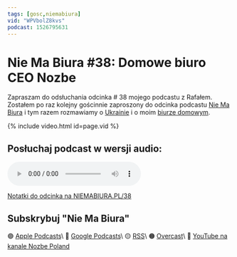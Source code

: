```yaml
---
tags: [gosc,niemabiura]
vid: "WPVbolZ8kvs"
podcast: 1526795631
---
```


# Nie Ma Biura #38: Domowe biuro CEO Nozbe

Zapraszam do odsłuchania odcinka # 38 mojego podcastu z Rafałem. Zostałem po raz kolejny gościnnie zaproszony do odcinka podcastu [Nie Ma Biura](/pl/niemabiura/) i tym razem rozmawiamy o [Ukrainie](https://nozbe.com/ukraina) i o moim [biurze domowym](/pl/biuro22/).

{% include video.html id=page.vid %}

<!--More-->

## Posłuchaj podcast w wersji audio:

<audio controls>
<source src="https://media.transistor.fm/59ba5ec5/288854f8.mp3" type="audio/mpeg">
</audio>



[Notatki do odcinka na NIEMABIURA.PL/38](https://niemabiura.pl/38)

## Subskrybuj "Nie Ma Biura"

🟣 [Apple Podcasts](https://podcasts.apple.com/pl/podcast/nie-ma-biura/id1526795631)\\
🔵 [Google Podcasts](https://podcasts.google.com/feed/aHR0cHM6Ly9mZWVkcy50cmFuc2lzdG9yLmZtL25pZW1hYml1cmE)\\
🟡 [RSS](https://nozbe.com/niemabiura.rss)\\
🟠 [Overcast](https://overcast.fm/itunes1526795631/nie-ma-biura)\\
🔴 [YouTube na kanale Nozbe Poland](https://youtube.com/NozbePoland)

<!--podcast: 1526795631-->

[n]: https://michael.gratis/nozbe_pl
[np]: https://michael.gratis/nozbepersonal_pl